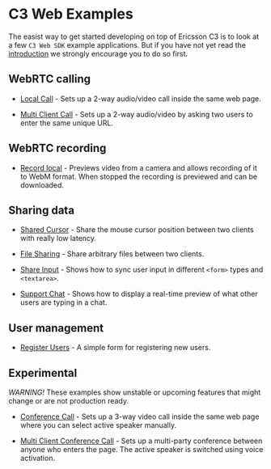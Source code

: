 # C3 Web Examples

The easist way to get started developing on top of Ericsson C3 is to look
at a few <code>C3 Web SDK</code> example applications. But if you have not yet
read the <a href="https://ericsson.github.io/c3-web-guide/">introduction</a> we strongly
encourage you to do so first.

## WebRTC calling
* <a href="localCall.html">Local Call</a> - Sets up a 2-way audio/video call inside the same web page.
  
* <a href="multiClientCall.html">Multi Client Call</a> - Sets up a 2-way audio/video by asking two users to enter the same unique URL.

## WebRTC recording

* <a href="recordLocal.html">Record local</a> - Previews video from a camera and allows recording of it to WebM format. When stopped the recording is previewed and can be downloaded.

## Sharing data

* <a href="sharedCursor.html">Shared Cursor</a> - Share the mouse cursor position between two clients with really low latency.

* <a href="fileDropShare.html">File Sharing</a> - Share arbitrary files between two clients.

* <a href="shareInput.html">Share Input</a> - Shows how to sync user input in different <code>&lt;form&gt;</code> types and <code>&lt;textarea&gt;</code>.

* <a href="supportChat.html">Support Chat</a> - Shows how to display a real-time preview of what other users are typing in a chat.

## User management
* <a href="registerUsers.html">Register Users</a> - A simple form for registering new users.

## Experimental
*WARNING!* These examples show unstable or upcoming features that might change or are not production ready.

* <a href="conferenceCall.html">Conference Call</a> - Sets up a 3-way video call inside the same web page where you can select active speaker manually.

* <a href="multiClientConferenceCall.html">Multi Client Conference Call</a> - Sets up a multi-party conference between anyone who enters the page. The active speaker is switched using voice activation.

